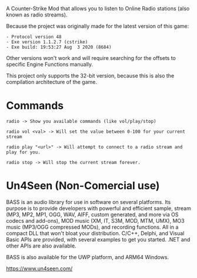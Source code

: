 A Counter-Strike Mod that allows you to listen to Online Radio stations (also known as radio streams).

Because the project was originally made for the latest version of this game:
```
- Protocol version 48
- Exe version 1.1.2.7 (cstrike)
- Exe build: 19:53:27 Aug  3 2020 (8684)
```

Other versions won't work and will require searching for the offsets to specific Engine Functions manually.

This project only supports the 32-bit version, because this is also the compilation architecture of the game.

# Commands

```
radio -> Show you available commands (like vol/play/stop)
```

```
radio vol <val> -> Will set the value between 0-100 for your current stream
```

```
radio play "<url>" -> Will attempt to connect to a radio stream and play for you.
```

```
radio stop -> Will stop the current stream forever.
```

# Un4Seen (Non-Comercial use)

BASS is an audio library for use in software on several platforms. Its purpose is to provide developers with powerful and efficient sample, stream (MP3, MP2, MP1, OGG, WAV, AIFF, custom generated, and more via OS codecs and add-ons), MOD music (XM, IT, S3M, MOD, MTM, UMX), MO3 music (MP3/OGG compressed MODs), and recording functions. All in a compact DLL that won't bloat your distribution.
C/C++, Delphi, and Visual Basic APIs are provided, with several examples to get you started. .NET and other APIs are also available.

BASS is also available for the UWP platform, and ARM64 Windows.

https://www.un4seen.com/
